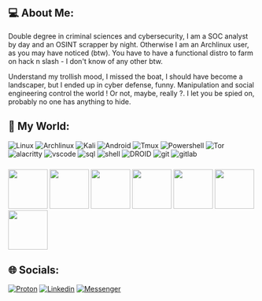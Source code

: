 ## 💻  About Me:

Double degree in criminal sciences and cybersecurity, I am a SOC analyst by day and an OSINT scrapper by night. Otherwise I am an Archlinux user, as you may have noticed (btw). You have to have a functional distro to farm on hack n slash - I don't know of any other btw. 

Understand my trollish mood, I missed the boat, I should have become a landscaper, but I ended up in cyber defense, funny. Manipulation and social engineering control the world ! Or not, maybe, really ?. I let you be spied on, probably no one has anything to hide.

## 🧰 My World:

![Linux](https://img.shields.io/badge/Linux-FCC624?style=for-the-badge&logo=linux&logoColor=black) ![Archlinux](https://img.shields.io/badge/Arch_Linux-1793D1?style=for-the-badge&logo=arch-linux&logoColor=white) ![Kali](https://img.shields.io/badge/Kali_Linux-557C94?style=for-the-badge&logo=kali-linux&logoColor=white) ![Android](https://img.shields.io/badge/Android-3DDC84?style=for-the-badge&logo=android&logoColor=white) ![Tmux](https://img.shields.io/badge/tmux-1BB91F?style=for-the-badge&logo=tmux&logoColor=white) ![Powershell](https://img.shields.io/badge/powershell-5391FE?style=for-the-badge&logo=powershell&logoColor=white) ![Tor](https://img.shields.io/badge/Tor_Browser-7D4698?style=for-the-badge&logo=Tor-Browser&logoColor=white) ![alacritty](https://img.shields.io/badge/alacritty-F46D01?style=for-the-badge&logo=alacritty&logoColor=white) ![vscode](https://img.shields.io/badge/Visual_Studio_Code-0078D4?style=for-the-badge&logo=visual%20studio%20code&logoColor=white) ![sql](https://img.shields.io/badge/MySQL-005C84?style=for-the-badge&logo=mysql&logoColor=white) ![shell](https://img.shields.io/badge/Shell_Script-121011?style=for-the-badge&logo=gnu-bash&logoColor=white) ![DROID](https://img.shields.io/badge/F%20Droid-1976D2?style=for-the-badge&logo=f-droid&logoColor=white) ![git](https://img.shields.io/badge/GitHub-100000?style=for-the-badge&logo=github&logoColor=white) ![gitlab](https://img.shields.io/badge/GitLab-330F63?style=for-the-badge&logo=gitlab&logoColor=white)

### 

<img width="80px" height="80px" src="https://api.badgr.io/public/assertions/XPgCn1_LQ4ypuvjcKUoDmg/image"> <img width="80px" height="80px" src="https://images.credly.com/images/a850079a-75bb-41e1-adae-dedfabcf597c/Professional_Certificate_-_IBM_Cybersecurity_Analyst.png"> <img width="80px" height="80px" src="https://api.eu.badgr.io/public/assertions/cYAwe7cOTKm6DQrnfsBhjA/image"> <img width="80px" height="80px" src="https://api.eu.badgr.io/public/assertions/8ejBo1YeSQWFL98QIdwIVw/image"> <img width="80px" height="80px" src="https://api.eu.badgr.io/public/assertions/llJjlu8ZSvimUf4ZXIKzjw/image"> <img width="80px" height="80px" src="https://api.accredible.com/v1/credential/generate_baked_badge?credential_id=21403481"> <img width="80px" height="80px" src="https://media.eu.badgr.com/uploads/badges/73fb5c4032dd6f2a6c7344837fd6b993a1120d74e70ac4646fcacb53b6bed515.png">

## 🌐 Socials:

[![Proton](https://img.shields.io/badge/ProtonMail-8B89CC?style=for-the-badge&logo=protonmail&logoColor=white)](https://img.shields.io/badge/ProtonMail-8B89CC?style=for-the-badge&logo=protonmail&logoColor=white)
[![Linkedin](https://img.shields.io/badge/LinkedIn-0077B5?style=for-the-badge&logo=linkedin&logoColor=white)](https://img.shields.io/badge/ProtonMail-8B89CC?style=for-the-badge&logo=protonmail&logoColor=white)
[![Messenger](https://img.shields.io/badge/Messenger-00B2FF?style=for-the-badge&logo=messenger&logoColor=white)](https://www.youtube.com/watch?v=tgTUtfb0Ok8)
